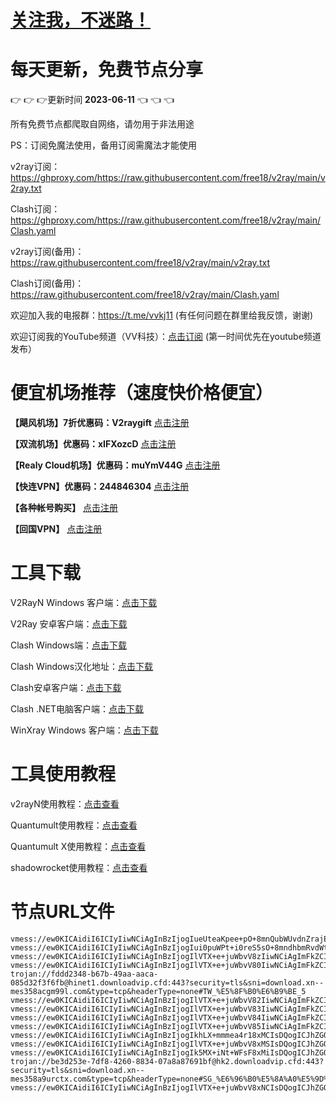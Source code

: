 # [关注我，不迷路！](https://github.com/login?return_to=https%3A%2F%2Fgithub.com%2Fw379740999)
# 每天更新，免费节点分享
:point_right: :point_right: :point_right:更新时间 **2023-06-11** :point_left: :point_left: :point_left:

所有免费节点都爬取自网络，请勿用于非法用途

PS：订阅免魔法使用，备用订阅需魔法才能使用

v2ray订阅：https://ghproxy.com/https://raw.githubusercontent.com/free18/v2ray/main/v2ray.txt

Clash订阅：https://ghproxy.com/https://raw.githubusercontent.com/free18/v2ray/main/Clash.yaml

v2ray订阅(备用)：https://raw.githubusercontent.com/free18/v2ray/main/v2ray.txt

Clash订阅(备用)：https://raw.githubusercontent.com/free18/v2ray/main/Clash.yaml

欢迎加入我的电报群：https://t.me/vvkj11
(有任何问题在群里给我反馈，谢谢)

欢迎订阅我的YouTube频道（VV科技）：[点击订阅](https://www.youtube.com/channel/UCqdGfxwYKrllrHv_Bc-9vAw?sub_confirmation=1)
(第一时间优先在youtube频道发布）

# 便宜机场推荐（速度快价格便宜）

**【飓风机场】7折优惠码：V2raygift** [点击注册](https://hurricanerelay.net/#/register?code=YYPj4pCJ)

**【双流机场】优惠码：xIFXozcD** [点击注册](https://sscurl.com/#/register?code=xIFXozcD)

**【Realy Cloud机场】优惠码：muYmV44G** [点击注册](https://relay.casa/#/register?code=muYmV44G)

**【快连VPN】优惠码：244846304**  [点击注册](https://pay.eradpd.xyz)

**【各种帐号购买】**  [点击注册](https://wandoukj.eu.org/)

**【回国VPN】** [点击注册](https://wandoukj.eu.org/)


# 工具下载

V2RayN Windows 客户端：[点击下载](https://github.com/2dust/v2rayN/releases)

V2Ray 安卓客户端：[点击下载](https://github.com/2dust/v2rayNG/releases)

Clash Windows端：[点击下载](https://github.com/Fndroid/clash_for_windows_pkg/releases)

Clash Windows汉化地址：[点击下载](https://drive.google.com/file/d/1hLY1pedrIxA1u8sEkPWnMLEsQawD0nvf/view?usp=sharing)

Clash安卓客户端：[点击下载](https://github.com/naicfeng/ClashRForAndroid/releases)

Clash .NET电脑客户端：[点击下载](https://github.com/ClashDotNetFramework/experimental-clash/releases)

WinXray Windows 客户端：[点击下载](https://github.com/TheMRLL/WinXray/releases)

# 工具使用教程

v2rayN使用教程：[点击查看](https://youtu.be/MvJwoEo6-JU)

Quantumult使用教程：[点击查看](https://youtu.be/qCkjLMPKygw)

Quantumult X使用教程：[点击查看](https://youtu.be/ghZLHPEGfVc)

shadowrocket使用教程：[点击查看](https://youtu.be/kGKKr6WTrJc)

# 节点URL文件
```
vmess://ew0KICAidiI6ICIyIiwNCiAgInBzIjogIueUteaKpee+pO+8mnQubWUvdnZrajExIiwNCiAgImFkZCI6ICJ3d3cubm9pY2UuaWQiLA0KICAicG9ydCI6ICI0NDMiLA0KICAiaWQiOiAiMzc3NzYwMTktMDdlYS00YTFkLTk0ZTctODhlNWUxMzNhZDVhIiwNCiAgImFpZCI6ICIwIiwNCiAgInNjeSI6ICJhdXRvIiwNCiAgIm5ldCI6ICJ3cyIsDQogICJ0eXBlIjogIm5vbmUiLA0KICAiaG9zdCI6ICJ2MnJheTEudWRwZ3cuY29tIiwNCiAgInBhdGgiOiAiL3dvcnJ5ZnJlZSIsDQogICJ0bHMiOiAidGxzIiwNCiAgInNuaSI6ICIiLA0KICAiYWxwbiI6ICIiDQp9
vmess://ew0KICAidiI6ICIyIiwNCiAgInBzIjogIui0puWPt+i0reS5sO+8mndhbmRvdWtqLmV1Lm9yZyIsDQogICJhZGQiOiAiY2YtbHQuc2hhcmVjZW50cmUub25saW5lIiwNCiAgInBvcnQiOiAiNDQzIiwNCiAgImlkIjogIjJkNWQ4YjljLThlYzQtNGEzNy1iNjEwLTc4ZTcxZTEzZWFlZiIsDQogICJhaWQiOiAiMCIsDQogICJzY3kiOiAiYWVzLTEyOC1nY20iLA0KICAibmV0IjogIndzIiwNCiAgInR5cGUiOiAibm9uZSIsDQogICJob3N0IjogImx2MS5zaGFyZWNlbnRyZXByby5vcmciLA0KICAicGF0aCI6ICIvc2hpcmtlciIsDQogICJ0bHMiOiAidGxzIiwNCiAgInNuaSI6ICIiLA0KICAiYWxwbiI6ICIiDQp9
vmess://ew0KICAidiI6ICIyIiwNCiAgInBzIjogIlVTX+e+juWbvV8zIiwNCiAgImFkZCI6ICIxMDQuMzEuMTYuMjgiLA0KICAicG9ydCI6ICI4MCIsDQogICJpZCI6ICI1OGZlMTU0Mi01MjkwLTQwYWQtODE1YS03NzcwN2E4MWFmZTUiLA0KICAiYWlkIjogIjAiLA0KICAic2N5IjogImF1dG8iLA0KICAibmV0IjogIndzIiwNCiAgInR5cGUiOiAibm9uZSIsDQogICJob3N0IjogImNhNC50ZWhtZTIuZnVuIiwNCiAgInBhdGgiOiAiL0lPZWJoTE1obDFDVGJGSGJMOTVteWZSWDIiLA0KICAidGxzIjogIiIsDQogICJzbmkiOiAiIiwNCiAgImFscG4iOiAiIiwNCiAgImZwIjogIiINCn0=
vmess://ew0KICAidiI6ICIyIiwNCiAgInBzIjogIlVTX+e+juWbvV80IiwNCiAgImFkZCI6ICIxNDEuMTAxLjEyMi4xMDUiLA0KICAicG9ydCI6ICIyMDgyIiwNCiAgImlkIjogIjE5YzZlYzFiLTIyMzAtNDFkNC1mZjFjLWM4NDQ5ZGMxZWQ1ZiIsDQogICJhaWQiOiAiMCIsDQogICJzY3kiOiAiYXV0byIsDQogICJuZXQiOiAid3MiLA0KICAidHlwZSI6ICJub25lIiwNCiAgImhvc3QiOiAidG91LnZ0Y3NzLnRvcCIsDQogICJwYXRoIjogIi95dWxpbmdrYWlzaGkiLA0KICAidGxzIjogIiIsDQogICJzbmkiOiAiIiwNCiAgImFscG4iOiAiIiwNCiAgImZwIjogIiINCn0=
trojan://fddd2348-b67b-49aa-aaca-085d32f3f6fb@hinet1.downloadvip.cfd:443?security=tls&sni=download.xn--mes358acgm99l.com&type=tcp&headerType=none#TW_%E5%8F%B0%E6%B9%BE_5
vmess://ew0KICAidiI6ICIyIiwNCiAgInBzIjogIlVTX+e+juWbvV82IiwNCiAgImFkZCI6ICJjZi15ZC1kbnMuc2hhcmVjZW50cmUub25saW5lIiwNCiAgInBvcnQiOiAiODAiLA0KICAiaWQiOiAiMmQ1ZDhiOWMtOGVjNC00YTM3LWI2MTAtNzhlNzFlMTNlYWVmIiwNCiAgImFpZCI6ICIwIiwNCiAgInNjeSI6ICJhdXRvIiwNCiAgIm5ldCI6ICJ3cyIsDQogICJ0eXBlIjogIm5vbmUiLA0KICAiaG9zdCI6ICJkcDMuc2Nwcm94eS50b3AiLA0KICAicGF0aCI6ICIvc2hpcmtlciIsDQogICJ0bHMiOiAiIiwNCiAgInNuaSI6ICIiLA0KICAiYWxwbiI6ICIiLA0KICAiZnAiOiAiIg0KfQ==
vmess://ew0KICAidiI6ICIyIiwNCiAgInBzIjogIlVTX+e+juWbvV83IiwNCiAgImFkZCI6ICIyMy4yMjQuMTEuMTUwIiwNCiAgInBvcnQiOiAiNTAwMDIiLA0KICAiaWQiOiAiNDE4MDQ4YWYtYTI5My00Yjk5LTliMGMtOThjYTM1ODBkZDI0IiwNCiAgImFpZCI6ICI2NCIsDQogICJzY3kiOiAiYXV0byIsDQogICJuZXQiOiAidGNwIiwNCiAgInR5cGUiOiAibm9uZSIsDQogICJob3N0IjogIiIsDQogICJwYXRoIjogIiIsDQogICJ0bHMiOiAiIiwNCiAgInNuaSI6ICIiLA0KICAiYWxwbiI6ICIiLA0KICAiZnAiOiAiIg0KfQ==
vmess://ew0KICAidiI6ICIyIiwNCiAgInBzIjogIlVTX+e+juWbvV84IiwNCiAgImFkZCI6ICIxNTYuMjI1LjY3LjEzMSIsDQogICJwb3J0IjogIjU1NDQ0IiwNCiAgImlkIjogIjUxNWJjYjRkLTBiYTEtNGNhZS04N2NmLWEwNDcwMDdlZWM1NCIsDQogICJhaWQiOiAiNjQiLA0KICAic2N5IjogImF1dG8iLA0KICAibmV0IjogInRjcCIsDQogICJ0eXBlIjogIm5vbmUiLA0KICAiaG9zdCI6ICIiLA0KICAicGF0aCI6ICIiLA0KICAidGxzIjogIiIsDQogICJzbmkiOiAiIiwNCiAgImFscG4iOiAiIiwNCiAgImZwIjogIiINCn0=
vmess://ew0KICAidiI6ICIyIiwNCiAgInBzIjogIlVTX+e+juWbvV85IiwNCiAgImFkZCI6ICIxOTguNDEuMjIzLjI3IiwNCiAgInBvcnQiOiAiMjA5NSIsDQogICJpZCI6ICIzZDFiNGZlNy05MjdmLTRkNzctZWY1OC1mZDk1MTY5N2JlM2EiLA0KICAiYWlkIjogIjAiLA0KICAic2N5IjogImF1dG8iLA0KICAibmV0IjogIndzIiwNCiAgInR5cGUiOiAibm9uZSIsDQogICJob3N0IjogInRvdS52dGNzcy50b3AiLA0KICAicGF0aCI6ICIveW91bGluZ2thaXNoaSIsDQogICJ0bHMiOiAiIiwNCiAgInNuaSI6ICIiLA0KICAiYWxwbiI6ICIiLA0KICAiZnAiOiAiIg0KfQ==
vmess://ew0KICAidiI6ICIyIiwNCiAgInBzIjogIkhLX+mmmea4r18xMCIsDQogICJhZGQiOiAiMTU2LjI0NS44LjI0MCIsDQogICJwb3J0IjogIjQ4ODIzIiwNCiAgImlkIjogIjI5YTVkNDhlLTI0ZjEtNDhmZC1hNWUxLTlhNDZjYjMxMDMyZiIsDQogICJhaWQiOiAiNjQiLA0KICAic2N5IjogImF1dG8iLA0KICAibmV0IjogInRjcCIsDQogICJ0eXBlIjogIm5vbmUiLA0KICAiaG9zdCI6ICIiLA0KICAicGF0aCI6ICIiLA0KICAidGxzIjogIiIsDQogICJzbmkiOiAiIiwNCiAgImFscG4iOiAiIiwNCiAgImZwIjogIiINCn0=
vmess://ew0KICAidiI6ICIyIiwNCiAgInBzIjogIlVTX+e+juWbvV8xMSIsDQogICJhZGQiOiAiY2YueXhqbm9kZS5jb20iLA0KICAicG9ydCI6ICI4MCIsDQogICJpZCI6ICIwOWMxZDMyZC00NDU4LTRlYmYtYjM2ZC00ZGQ3MzJiYWUzYWEiLA0KICAiYWlkIjogIjAiLA0KICAic2N5IjogImF1dG8iLA0KICAibmV0IjogIndzIiwNCiAgInR5cGUiOiAibm9uZSIsDQogICJob3N0IjogImRwMi55eGpub2RlLmNvbSIsDQogICJwYXRoIjogIi95eHpicCIsDQogICJ0bHMiOiAiIiwNCiAgInNuaSI6ICIiLA0KICAiYWxwbiI6ICIiLA0KICAiZnAiOiAiIg0KfQ==
vmess://ew0KICAidiI6ICIyIiwNCiAgInBzIjogIk5MX+iNt+WFsF8xMiIsDQogICJhZGQiOiAiNDUuMTUzLjIwMy44MyIsDQogICJwb3J0IjogIjQxNjMyIiwNCiAgImlkIjogIjQxODA0OGFmLWEyOTMtNGI5OS05YjBjLTk4Y2EzNTgwZGQyNCIsDQogICJhaWQiOiAiNjQiLA0KICAic2N5IjogImF1dG8iLA0KICAibmV0IjogInRjcCIsDQogICJ0eXBlIjogIm5vbmUiLA0KICAiaG9zdCI6ICIiLA0KICAicGF0aCI6ICIiLA0KICAidGxzIjogIiIsDQogICJzbmkiOiAiIiwNCiAgImFscG4iOiAiIiwNCiAgImZwIjogIiINCn0=
trojan://be3d253e-7df8-4260-8834-07a8a87691bf@hk2.downloadvip.cfd:443?security=tls&sni=download.xn--mes358a9urctx.com&type=tcp&headerType=none#SG_%E6%96%B0%E5%8A%A0%E5%9D%A1_13
vmess://ew0KICAidiI6ICIyIiwNCiAgInBzIjogIlVTX+e+juWbvV8xNCIsDQogICJhZGQiOiAiY2YueXhqbm9kZS5jb20iLA0KICAicG9ydCI6ICI4MCIsDQogICJpZCI6ICIwOWMxZDMyZC00NDU4LTRlYmYtYjM2ZC00ZGQ3MzJiYWUzYWEiLA0KICAiYWlkIjogIjAiLA0KICAic2N5IjogImF1dG8iLA0KICAibmV0IjogIndzIiwNCiAgInR5cGUiOiAibm9uZSIsDQogICJob3N0IjogImRwMS55eGpub2RlLmNvbSIsDQogICJwYXRoIjogIi95eHpicCIsDQogICJ0bHMiOiAiIiwNCiAgInNuaSI6ICIiLA0KICAiYWxwbiI6ICIiLA0KICAiZnAiOiAiIg0KfQ==
```
